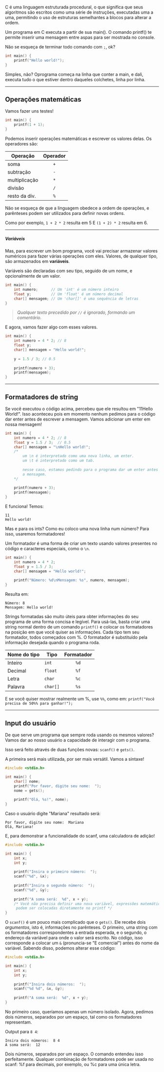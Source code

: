C é uma linguagem estruturada procedural, o que significa que seus algoritmos são escritos como uma série de instruções, executadas uma a uma, permitindo o uso de estruturas semelhantes a blocos para alterar a ordem.

Um programa em C executa a partir de sua main().
O comando printf() te permite inserir uma mensagem entre aspas para ser mostrada no console.

Não se esqueça de terminar todo comando com `;`, ok?

```c
int main() {
    printf("Hello world!");
}
```

Simples, não?
Oprograma começa na linha que conter a main, e dali, executa tudo o que estiver dentro daqueles colchetes, linha por linha.

---

## Operações matemáticas

Vamos fazer uns testes!

```c
int main() {
    printf(1 + 1);
}
```

Podemos inserir operações matemáticas e escrever os valores delas. Os operadores são:

| Operação      | Operador |
| ------------- | :------: |
| soma          | `+`        |
| subtração     | `-`        |
| multiplicação | `*`        |
| divisão       | `/`        |
| resto da div. | `%`        |

Não se esqueça de que a linguagem obedece a ordem de operações, e parênteses podem ser utilizados para definir novas ordens.

Como por exemplo, `1 + 2 * 2` resulta em 5
E `(1 + 2) * 2` resulta em 6.

---

##### Variáveis

Mas, para escrever um bom programa, você vai precisar armazenar valores numéricos para fazer várias operações com eles. Valores, de qualquer tipo, são armazenados em **variáveis**. 

Variáveis são declaradas com seu tipo, seguido de um nome, e opcionalmente de um valor.

```c
int main() {
    int numero;      // Um 'int' é um número inteiro
    float y;         // Um 'float' é um número decimal
    char[] mensagem; // Um 'char[]' é uma sequência de letras
}
```

> *Qualquer texto precedido por `//` é ignorado, formando um **comentário*.** 

E agora, vamos fazer algo com esses valores.

```c
int main() {
    int numero = 4 * 2; // 8 
    float y;
    char[] mensagem = "Hello world!";
	
	y = 1.5 / 3; // 0.5
	
    printf(numero + 3);
    printf(mensagem);
}
```

---

## Formatadores de string

Se você executou o código acima, percebeu que ele resultou em "11Hello World!".
Isso aconteceu pois em momento nenhum pedimos para o código dar enter antes de escrever a mensagem. Vamos adicionar um enter em nossa mensagem!

```c
int main() {
    int numero = 4 * 2; // 8 
    float y = 1.5 / 3;  // 0.5
    char[] mensagem = "\nHello world!";
    /*
        um \n é interpretado como uma nova linha, um enter.
        um \t é interpretado como um tab.
        
        nesse caso, estamos pedindo para o programa dar um enter antes de exibir
        a mensagem.
    */
    
    printf(numero + 3);
    printf(mensagem);
}
```

E funciona!
Temos:

```
11
Hello world!
```

Mas e para os ints? Como eu coloco uma nova linha num número?
Para isso, usaremos formatadores!

Um formatador é uma forma de criar um texto usando valores presentes no código e caracteres especiais, como o `\n`.

```c
int main() {
    int numero = 4 * 2;
    float y = 1.5 / 3;
    char[] mensagem = "Hello world!";
    
    printf("Número: %d\nMensagem: %s", numero, mensagem);
}
```

Resulta em:

```
Número: 8
Mensagem: Hello world!
```

Strings formatadas são muito úteis para obter informações do seu programa de uma forma concisa e legível. 
Para usá-las, basta criar uma string normal dentro de um comando `printf()` e colocar os formatadores na posição em que você quiser as informações. Cada tipo tem seu formatador, todos começados com %. O formatador é substituído pela informação desejada quando o programa roda.

| Nome do tipo | Tipo   | Formatador |
| ------------ | ------ | :--------: |
| Inteiro      | `int`   | `%d`         |
| Decimal      | `float`  | `%f`         |
| Letra        | `char`   | `%c`         |
| Palavra      | `char[]` | `%s`         |

E se você quiser mostrar realmente um %, use `%%`, como em:
`printf("Você precisa de 50%% para ganhar!");`

---

## Input do usuário

De que serve um programa que sempre roda usando os mesmos valores? Vamos dar ao nosso usuário a capacidade de interagir com o programa.

Isso será feito através de duas funções novas: `scanf()` e `gets()`.

A primeira será mais utilizada, por ser mais versátil. Vamos a sintaxe!

```c
#include <stdio.h>

int main() {
	char[] nome;
	printf("Por favor, digite seu nome:  ");
	nome = gets();
	
	printf("Olá, %s!", nome);
}
```

Caso o usuário digite "Mariana" resultado será:

```
Por favor, digite seu nome:  Mariana
Olá, Mariana!
```


E, para demonstrar a funcionalidade do scanf, uma calculadora de adição!

```c
#include <stdio.h>

int main() {
	int x;
	int y;
	
	printf("Insira o primeiro número:  ");
	scanf("%d", &x);
	
	printf("Insira o segundo número:  ");
	scanf("%d", &y);
	
	printf("A soma será:  %d", x + y); 
	/* Você não precisa definir uma nova variável, expressões matemáticas
	 podem ser colocadas diretamente no printf */
}
```

O `scanf()` é um pouco mais complicado que o `gets()`. Ele recebe dois *argumentos*, isto é, informações no parênteses. O primeiro, uma string com os formatadores correspondentes a entrada esperada, e o segundo, o endereço da variável para onde o valor será escrito. No código, isso corresponde a colocar um `&` (pronuncia-se "E comercial") antes do nome da variável.
Sabendo disso, podemos alterar esse código:

```c
#include <stdio.h>

int main() {
	int x;
	int y;
	
	printf("Insira dois números:  ");
	scanf("%d %d", &x, &y);
	
	printf("A soma será:  %d", x + y); 
}
```

No primeiro caso, queríamos apenas um número isolado. Agora, pedimos dois números, separados por um espaço, tal como os formatadores representam.

Output para `8 4`:

```
Insira dois números:  8 4
A soma será:  12
```

Dois números, separados por um espaço. O comando entendeu isso perfeitamente. Qualquer combinação de formatadores pode ser usada no scanf: %f para decimais, por exemplo, ou %c para uma única letra.
